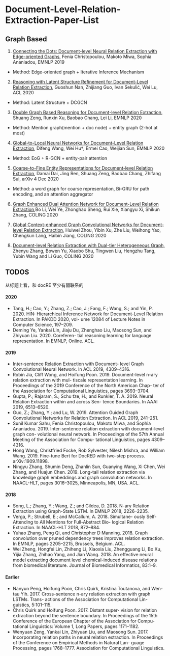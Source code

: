 # Document-Level-Relation-Extraction-Paper-List


## Graph Based

1. [Connecting the Dots: Document-level Neural Relation Extraction with Edge-oriented Graphs](https://arxiv.org/abs/1909.00228), Fenia Christopoulou, Makoto Miwa, Sophia Ananiadou, EMNLP 2019
* Method: Edge-oriented graph + Iterative Inference Mechanism

2. [Reasoning with Latent Structure Refinement for Document-Level Relation Extraction](https://arxiv.org/abs/2005.06312), Guoshun Nan, Zhijiang Guo, Ivan Sekulić, Wei Lu, ACL 2020
* Method: Latent Structure + DCGCN

3. [Double Graph Based Reasoning for Document-level Relation Extraction](https://arxiv.org/abs/2009.13752), Shuang Zeng, Runxin Xu, Baobao Chang, Lei Li, EMNLP 2020
* Method: Mention graph(mention + doc node) + entity graph (2-hot at most)

4. [Global-to-Local Neural Networks for Document-Level Relation Extraction](https://www.aclweb.org/anthology/2020.emnlp-main.303), Difeng Wang, Wei Hu†, Ermei Cao, Weijian Sun, EMNLP 2020
* Method: EoG + R-GCN + entity-pair attention

5. [Coarse-to-Fine Entity Representations for Document-level Relation Extraction](https://arxiv.org/abs/2012.02507), Damai Dai, Jing Ren, Shuang Zeng, Baobao Chang, Zhifang Sui, arXiv 4 Dec 2020
* Method: a word graph for coarse representation, Bi-GRU for path encoding, and an attention aggregator

6. [Graph Enhanced Dual Attention Network for Document-Level Relation Extraction](https://www.aclweb.org/anthology/2020.coling-main.136/),Bo Li, Wei Ye, Zhonghao Sheng, Rui Xie, Xiangyu Xi, Shikun Zhang, COLING 2020


7. [Global Context-enhanced Graph Convolutional Networks for Document-level Relation Extraction](https://www.aclweb.org/anthology/2020.coling-main.461/), Huiwei Zhou, Yibin Xu, Zhe Liu, Weihong Yao, Chengkun Lang, Haibin Jiang, COLING 2020

8. [Document-level Relation Extraction with Dual-tier Heterogeneous Graph](https://www.aclweb.org/anthology/2020.coling-main.143/), Zhenyu Zhang, Bowen Yu, Xiaobo Shu, Tingwen Liu, Hengzhu Tang, Yubin Wang and Li Guo, COLING 2020


## TODOS

从标题上看，和 docRE 至少有弱联系的

#### 2020

* Tang, H.; Cao, Y.; Zhang, Z.; Cao, J.; Fang, F.; Wang, S.; and Yin, P. 2020. HIN: Hierarchical Inference Network for Document-Level Relation Extraction. In PAKDD 2020, vol- ume 12084 of Lecture Notes in Computer Science, 197–209.
* Deming Ye, Yankai Lin, Jiaju Du, Zhenghao Liu, Maosong Sun, and Zhiyuan Liu. 2020. Coreferen- tial reasoning learning for language representation. In EMNLP, Online. ACL.


#### 2019

* Inter-sentence Relation Extraction with Document- level Graph Convolutional Neural Network. In ACL 2019, 4309–4316.
* Robin Jia, Cliff Wong, and Hoifung Poon. 2019. Document-level n-ary relation extraction with mul- tiscale representation learning. In Proceedings of the 2019 Conference of the North American Chap- ter of the Association for Computational Linguistics, pages 3693–3704.
* Gupta, P.; Rajaram, S.; Schu ̈tze, H.; and Runkler, T. A. 2019. Neural Relation Extraction within and across Sen- tence Boundaries. In AAAI 2019, 6513–6520.
* Guo, Z.; Zhang, Y.; and Lu, W. 2019. Attention Guided Graph Convolutional Networks for Relation Extraction. In ACL 2019, 241–251.
* Sunil Kumar Sahu, Fenia Christopoulou, Makoto Miwa, and Sophia Ananiadou. 2019. Inter-sentence relation extraction with document-level graph con- volutional neural network. In Proceedings of the 57th Annual Meeting of the Association for Compu- tational Linguistics, pages 4309–4316.
* Hong Wang, Christfried Focke, Rob Sylvester, Nilesh Mishra, and William Wang. 2019. Fine-tune Bert for DocRED with two-step process. arXiv:1909.11898.
* Ningyu Zhang, Shumin Deng, Zhanlin Sun, Guanying Wang, Xi Chen, Wei Zhang, and Huajun Chen. 2019. Long-tail relation extraction via knowledge graph embeddings and graph convolution networks. In NAACL-HLT, pages 3016–3025, Minneapolis, MN, USA. ACL.

#### 2018

* Song, L.; Zhang, Y.; Wang, Z.; and Gildea, D. 2018. N-ary Relation Extraction using Graph-State LSTM. In EMNLP 2018, 2226–2235.
* Verga, P.; Strubell, E.; and McCallum, A. 2018. Simultane- ously Self-Attending to All Mentions for Full-Abstract Bio- logical Relation Extraction. In NAACL-HLT 2018, 872–884.
* Yuhao Zhang, Peng Qi, and Christopher D Manning. 2018. Graph convolution over pruned dependency trees improves relation extraction. In EMNLP, pages 2205–2215, Brussels, Belgium. ACL.
* Wei Zheng, Hongfei Lin, Zhiheng Li, Xiaoxia Liu, Zhengguang Li, Bo Xu, Yijia Zhang, Zhihao Yang, and Jian Wang. 2018. An effective neural model extracting document level chemical-induced disease relations from biomedical literature. Journal of Biomedical Informatics, 83:1–9.


#### Earlier

* Nanyun Peng, Hoifung Poon, Chris Quirk, Kristina Toutanova, and Wen-tau Yih. 2017. Cross-sentence n-ary relation extraction with graph LSTMs. Trans- actions of the Association for Computational Lin- guistics, 5:101–115.
* Chris Quirk and Hoifung Poon. 2017. Distant super- vision for relation extraction beyond the sentence boundary. In Proceedings of the 15th Conference of the European Chapter of the Association for Compu- tational Linguistics: Volume 1, Long Papers, pages 1171–1182.
* Wenyuan Zeng, Yankai Lin, Zhiyuan Liu, and Maosong Sun. 2017. Incorporating relation paths in neural relation extraction. In Proceedings of the Conference on Empirical Methods in Natural Lan- guage Processing, pages 1768–1777. Association for Computational Linguistics.
